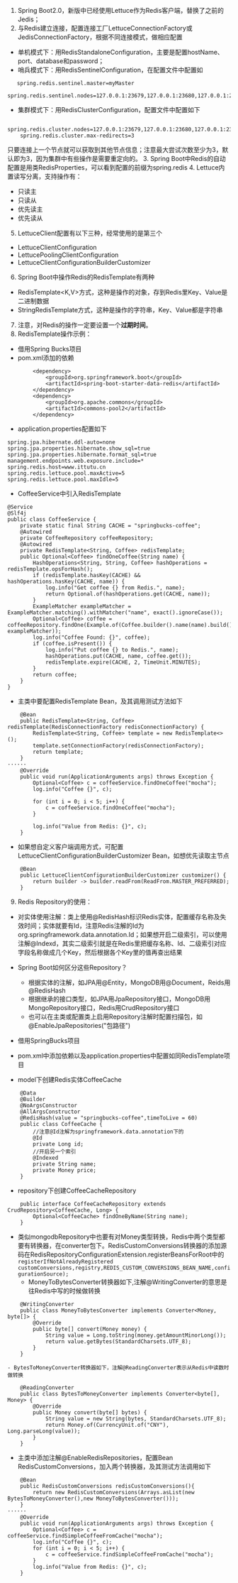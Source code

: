 1. Spring Boot2.0，新版中已经使用Lettuce作为Redis客户端，替换了之前的Jedis；
2. 与Redis建立连接，配置连接工厂LettuceConnectionFactory或JedisConnectionFactory，根据不同连接模式，做相应配置
 - 单机模式下：用RedisStandaloneConfiguration，主要是配置hostName、port、database和password；
 - 哨兵模式下：用RedisSentinelConfiguration，在配置文件中配置如
 ```
    spring.redis.sentinel.master=myMaster
	spring.redis.sentinel.nodes=127.0.0.1:23679,127.0.0.1:23680,127.0.0.1:23681
```
 - 集群模式下：用RedisClusterConfiguration，配置文件中配置如下
 ```
     spring.redis.cluster.nodes=127.0.0.1:23679,127.0.0.1:23680,127.0.0.1:23681
	 spring.redis.cluster.max-redirects=3
```
 只要连接上一个节点就可以获取到其他节点信息；注意最大尝试次数至少为3，默认即为3，因为集群中有些操作是需要重定向的。
3. Spring Boot中Redis的自动配置是用类RedisProperties，可以看到配置的前缀为spring.redis
4. Lettuce内置读写分离，支持操作有：
 - 只读主
 - 只读从
 - 优先读主
 - 优先读从

5. LettuceClient配置有以下三种，经常使用的是第三个
 - LettuceClientConfiguration
 - LettucePoolingClientConfiguration
 - LettuceClientConfigurationBuilderCustomizer

6. Spring Boot中操作Redis的RedisTemplate有两种
 - RedisTemplate<K,V>方式，这种是操作的对象，存到Redis里Key、Value是二进制数据
 - StringRedisTemplate方式，这种是操作的字符串，Key、Value都是字符串

7. 注意，对Redis的操作一定要设置一个**过期时间**。
8. RedisTemplate操作示例：
 - 借用Spring Bucks项目
 - pom.xml添加的依赖
```
        <dependency>
            <groupId>org.springframework.boot</groupId>
            <artifactId>spring-boot-starter-data-redis</artifactId>
        </dependency>
        <dependency>
            <groupId>org.apache.commons</groupId>
            <artifactId>commons-pool2</artifactId>
        </dependency>
```
 - application.properties配置如下
```
spring.jpa.hibernate.ddl-auto=none
spring.jpa.properties.hibernate.show_sql=true
spring.jpa.properties.hibernate.format_sql=true
management.endpoints.web.exposure.include=*
spring.redis.host=www.ittutu.cn
spring.redis.lettuce.pool.maxActive=5
spring.redis.lettuce.pool.maxIdle=5
```
 - CoffeeService中引入RedisTemplate
```
@Service
@Slf4j
public class CoffeeService {
    private static final String CACHE = "springbucks-coffee";
    @Autowired
    private CoffeeRepository coffeeRepository;
    @Autowired
    private RedisTemplate<String, Coffee> redisTemplate;
    public Optional<Coffee> findOneCoffee(String name) {
        HashOperations<String, String, Coffee> hashOperations = redisTemplate.opsForHash();
        if (redisTemplate.hasKey(CACHE) && hashOperations.hasKey(CACHE, name)) {
            log.info("Get coffee {} from Redis.", name);
            return Optional.of(hashOperations.get(CACHE, name));
        }
        ExampleMatcher exampleMatcher = ExampleMatcher.matching().withMatcher("name", exact().ignoreCase());
        Optional<Coffee> coffee = coffeeRepository.findOne(Example.of(Coffee.builder().name(name).build(), exampleMatcher));
        log.info("Coffee Found: {}", coffee);
        if (coffee.isPresent()) {
            log.info("Put coffee {} to Redis.", name);
            hashOperations.put(CACHE, name, coffee.get());
            redisTemplate.expire(CACHE, 2, TimeUnit.MINUTES);
        }
        return coffee;
    }
}
```
 - 主类中要配置RedisTemplate Bean，及其调用测试方法如下
```
    @Bean
    public RedisTemplate<String, Coffee> redisTemplate(RedisConnectionFactory redisConnectionFactory) {
        RedisTemplate<String, Coffee> template = new RedisTemplate<>();
        template.setConnectionFactory(redisConnectionFactory);
        return template;
    }
······
    @Override
    public void run(ApplicationArguments args) throws Exception {
        Optional<Coffee> c = coffeeService.findOneCoffee("mocha");
        log.info("Coffee {}", c);

        for (int i = 0; i < 5; i++) {
            c = coffeeService.findOneCoffee("mocha");
        }

        log.info("Value from Redis: {}", c);
    }
```
 - 如果想自定义客户端调用方式，可配置LettuceClientConfigurationBuilderCustomizer Bean，如想优先读取主节点
```
    @Bean
    public LettuceClientConfigurationBuilderCustomizer customizer() {
        return builder -> builder.readFrom(ReadFrom.MASTER_PREFERRED);
    }
```
9. Redis Repository的使用：
 - 对实体使用注解：类上使用@RedisHash标识Redis实体，配置缓存名称及失效时间；实体就要有Id，注意Redis注解的Id为org.springframework.data.annotation.Id；如果想开启二级索引，可以使用注解@Indexd，其实二级索引就是在Redis里把缓存名称、Id、二级索引对应字段名称做成几个Key，然后根据各个Key里的值再查出结果
 - Spring Boot如何区分这些Repository？
    - 根据实体的注解，如JPA用@Entity，MongoDB用@Document，Reids用@RedisHash
    - 根据继承的接口类型，如JPA用JpaRepository接口，MongoDB用MongoRepository接口，Redis用CrudRepository接口
    - 也可以在主类或配置类上启用Repository注解时配置扫描包，如@EnableJpaRepositories("包路径")

 - 借用SpringBucks项目
 - pom.xml中添加依赖以及application.properties中配置如同RedisTemplate项目
 - model下创建Redis实体CoffeeCache
```
    @Data
    @Builder
    @NoArgsConstructor
    @AllArgsConstructor
    @RedisHash(value = "springbucks-coffee",timeToLive = 60)
    public class CoffeeCache {
        //注意@Id注解为springframework.data.annotation下的
        @Id
        private Long id;
        //开启另一个索引
        @Indexed
        private String name;
        private Money price;
    }
```
 - repository下创建CoffeeCacheRepository
```
    public interface CoffeeCacheRepository extends CrudRepository<CoffeeCache, Long> {
        Optional<CoffeeCache> findOneByName(String name);
    }
```
 - 类似mongodbRepository中也要有对Money类型转换，Redis中两个类型都要有转换器，在converter包下。RedisCustomConversions转换器的添加源码在RedisRepositoryConfigurationExtension.registerBeansForRoot中的```registerIfNotAlreadyRegistered customConversions,registry,REDIS_CUSTOM_CONVERSIONS_BEAN_NAME,configurationSource); ```
    - MoneyToBytesConverter转换器如下,注解@WritingConverter的意思是往Redis中写的时候做转换
```
    @WritingConverter
    public class MoneyToBytesConverter implements Converter<Money, byte[]> {
        @Override
        public byte[] convert(Money money) {
            String value = Long.toString(money.getAmountMinorLong());
            return value.getBytes(StandardCharsets.UTF_8);
        }
    }
```
    - BytesToMoneyConverter转换器如下，注解@ReadingConverter表示从Redis中读数时做转换
```
    @ReadingConverter
    public class BytesToMoneyConverter implements Converter<byte[], Money> {
        @Override
        public Money convert(byte[] bytes) {
            String value = new String(bytes, StandardCharsets.UTF_8);
            return Money.of(CurrencyUnit.of("CNY"), Long.parseLong(value));
        }
    }
```
 - 主类中添加注解@EnableRedisRepositories，配置Bean RedisCustomConversions，加入两个转换器，及其测试方法调用如下
```
    @Bean
    public RedisCustomConversions redisCustomConversions(){
        return new RedisCustomConversions(Arrays.asList(new BytesToMoneyConverter(),new MoneyToBytesConverter()));
    }
······
    @Override
    public void run(ApplicationArguments args) throws Exception {
        Optional<Coffee> c = coffeeService.findSimpleCoffeeFromCache("mocha");
        log.info("Coffee {}", c);
        for (int i = 0; i < 5; i++) {
            c = coffeeService.findSimpleCoffeeFromCache("mocha");
        }
        log.info("Value from Redis: {}", c);
    }
```
